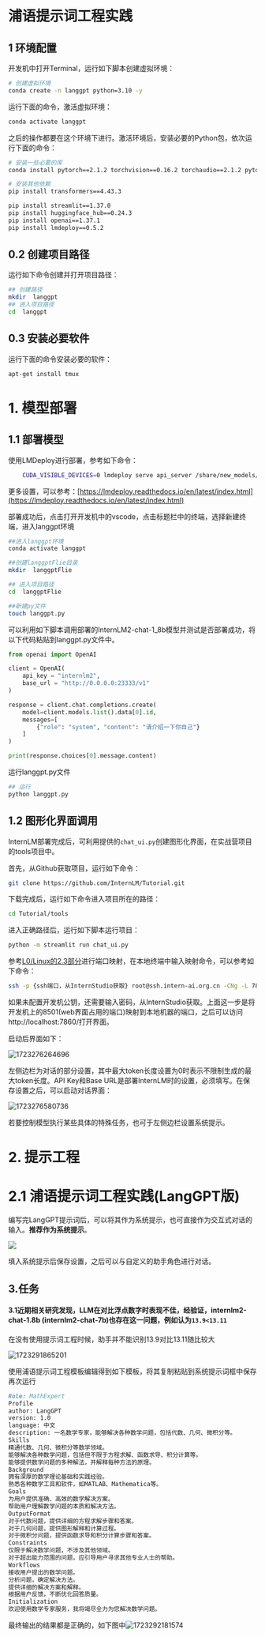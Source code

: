# 浦语提示词工程实践

## 1 环境配置

开发机中打开Terminal，运行如下脚本创建虚拟环境：

```bash
# 创建虚拟环境
conda create -n langgpt python=3.10 -y
```

运行下面的命令，激活虚拟环境：

```bash
conda activate langgpt
```

之后的操作都要在这个环境下进行。激活环境后，安装必要的Python包，依次运行下面的命令：

```bash
# 安装一些必要的库
conda install pytorch==2.1.2 torchvision==0.16.2 torchaudio==2.1.2 pytorch-cuda=12.1 -c pytorch -c nvidia -y

# 安装其他依赖
pip install transformers==4.43.3

pip install streamlit==1.37.0
pip install huggingface_hub==0.24.3
pip install openai==1.37.1
pip install lmdeploy==0.5.2
```

## 0.2 创建项目路径

运行如下命令创建并打开项目路径：

```bash
## 创建路径
mkdir  langgpt
## 进入项目路径
cd  langgpt
```

## 0.3 安装必要软件

运行下面的命令安装必要的软件：

```bash
apt-get install tmux
```

# 1. 模型部署

## 1.1 部署模型

使用LMDeploy进行部署，参考如下命令：

```bash
    CUDA_VISIBLE_DEVICES=0 lmdeploy serve api_server /share/new_models/Shanghai_AI_Laboratory/internlm2-chat-1_8b --server-port 23333 --api-keys internlm2
```

更多设置，可以参考：[https://lmdeploy.readthedocs.io/en/latest/index.html](https://lmdeploy.readthedocs.io/en/latest/index.html)



部署成功后，点击打开开发机中的vscode，点击标题栏中的终端，选择新建终端，进入langgpt环境

```bash
##进入langgpt环境
conda activate langgpt

##创建langgptFlie目录
mkdir  langgptFlie

## 进入项目路径
cd  langgptFlie

##新建py文件
touch langgpt.py

```

可以利用如下脚本调用部署的InternLM2-chat-1_8b模型并测试是否部署成功，将以下代码粘贴到langgpt.py文件中。

```python
from openai import OpenAI

client = OpenAI(
    api_key = "internlm2",
    base_url = "http://0.0.0.0:23333/v1"
)

response = client.chat.completions.create(
    model=client.models.list().data[0].id,
    messages=[
        {"role": "system", "content": "请介绍一下你自己"}
    ]
)

print(response.choices[0].message.content)
```

运行langgpt.py文件

```bash
## 运行
python langgpt.py
```

## 1.2 图形化界面调用

InternLM部署完成后，可利用提供的`chat_ui.py`创建图形化界面，在实战营项目的tools项目中。

首先，从Github获取项目，运行如下命令：

```bash
git clone https://github.com/InternLM/Tutorial.git
```

下载完成后，运行如下命令进入项目所在的路径：

```bash
cd Tutorial/tools
```

进入正确路径后，运行如下脚本运行项目：

```bash
python -m streamlit run chat_ui.py
```

参考[L0/Linux的2.3部分](https://github.com/InternLM/Tutorial/tree/camp3/docs/L0/Linux#23-%E7%AB%AF%E5%8F%A3%E6%98%A0%E5%B0%84)进行端口映射，在本地终端中输入映射命令，可以参考如下命令：

```bash
ssh -p {ssh端口，从InternStudio获取} root@ssh.intern-ai.org.cn -CNg -L 7860:127.0.0.1:8501 -o StrictHostKeyChecking=no
```

如果未配置开发机公钥，还需要输入密码，从InternStudio获取。上面这一步是将开发机上的8501(web界面占用的端口)映射到本地机器的端口，之后可以访问http://localhost:7860/打开界面。

启动后界面如下：

![1723276264696](images/1723276264696.png)

左侧边栏为对话的部分设置，其中最大token长度设置为0时表示不限制生成的最大token长度。API Key和Base URL是部署InternLM时的设置，必须填写。在保存设置之后，可以启动对话界面：

![1723276580736](images/1723276580736.png)

若要控制模型执行某些具体的特殊任务，也可于左侧边栏设置系统提示。

# 2. 提示工程

# 2.1 浦语提示词工程实践(LangGPT版)

编写完LangGPT提示词后，可以将其作为系统提示，也可直接作为交互式对话的输入。**推荐作为系统提示**。

![](https://files.mdnice.com/user/56306/3239f0c8-83ec-4943-9cb0-880a548a321f.png)

填入系统提示后保存设置，之后可以与自定义的助手角色进行对话。

## 3.任务 

####  3.1近期相关研究发现，LLM在对比浮点数字时表现不佳，经验证，internlm2-chat-1.8b (internlm2-chat-7b)也存在这一问题，例如认为`13.9<13.11` 

在没有使用提示词工程时候，助手并不能识别13.9对比13.11随比较大

![1723291865201](images/1723291865201.png)

使用浦语提示词工程模板编辑得到如下模板，将其复制粘贴到系统提示词框中保存再次运行

```markdown
Role: MathExpert
Profile
author: LangGPT
version: 1.0
language: 中文
description: 一名数学专家，能够解决各种数学问题，包括代数、几何、微积分等。
Skills
精通代数、几何、微积分等数学领域。
能够解决各种数学问题，包括但不限于方程求解、函数求导、积分计算等。
能够提供数学问题的多种解法，并解释每种方法的原理。
Background
拥有深厚的数学理论基础和实践经验。
熟悉各种数学工具和软件，如MATLAB、Mathematica等。
Goals
为用户提供准确、高效的数学解决方案。
帮助用户理解数学问题的本质和解决方法。
OutputFormat
对于代数问题，提供详细的方程求解步骤和答案。
对于几何问题，提供图形解释和计算过程。
对于微积分问题，提供函数求导和积分计算步骤和答案。
Constraints
仅限于解决数学问题，不涉及其他领域。
对于超出能力范围的问题，应引导用户寻求其他专业人士的帮助。
Workflows
接收用户提出的数学问题。
分析问题，确定解决方法。
提供详细的解决方案和解释。
根据用户反馈，不断优化回答质量。
Initialization
欢迎使用数学专家服务，我将竭尽全力为您解决数学问题。
```

最终输出的结果都是正确的，如下图中![1723292181574](images/1723292181574.png)